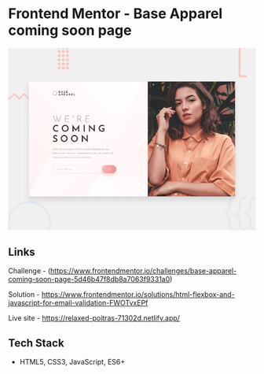 # Frontend Mentor - Base Apparel coming soon page

![Design preview for the Base Apparel coming soon page coding challenge](./design/desktop-preview.jpg)

## Links
Challenge - (https://www.frontendmentor.io/challenges/base-apparel-coming-soon-page-5d46b47f8db8a7063f9331a0)

Solution - https://www.frontendmentor.io/solutions/html-flexbox-and-javascript-for-email-validation-FWOTvxEPf

Live site - https://relaxed-poitras-71302d.netlify.app/

## Tech Stack
- HTML5, CSS3, JavaScript, ES6+
